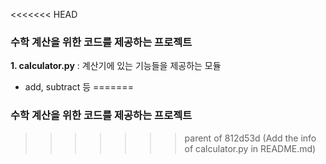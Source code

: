 <<<<<<< HEAD
### 수학 계산을 위한 코드를 제공하는 프로젝트
**1. calculator.py** : 계산기에 있는 기능들을 제공하는 모듈
- add, subtract 등
=======
### 수학 계산을 위한 코드를 제공하는 프로젝트
>>>>>>> parent of 812d53d (Add the info of calculator.py in README.md)
